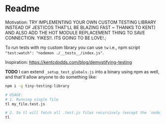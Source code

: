 # Readme

Motivation: TRY IMPLEMENTING YOUR OWN CUSTOM TESTING LIBRARY INSTEAD OF JEST(COS THAT'LL BE BLAZING FAST ~ THANKS TO KENT) AND ALSO ADD THE HOT MODULE REPLACEMENT THING TO SAVE CONNECTION. YIKES!!. ITS GOING TO BE LOVE!.;

To run tests with my custom library you can use `tw` i.e., npm script `"test:watch": "nodemon ./__tests__/index.js"`.

Inspiration: https://kentcdodds.com/blog/demystifying-testing

**TODO** I can extend `_setup_test_globals.js` into a binary using npm as well, and that'll allow anyone to do something like:

```bash
npm i -g tiny-testing-library

# USAGE:
# 1. Running single file
tl my_file.test.js

# 2. So tl will fetch all .test.js files recursively (except the `node_modules` folder) and run tests from them:
tl
```
